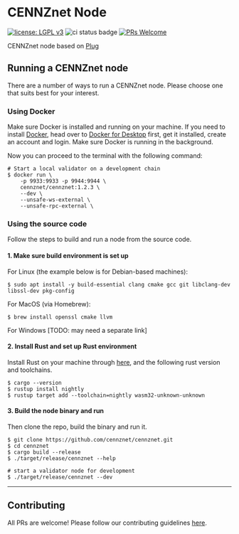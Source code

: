 # CENNZnet Node
[![license: LGPL v3](https://img.shields.io/badge/License-LGPL%20v3-blue.svg)](LICENSE) ![ci status badge](https://github.com/cennznet/cennznet/workflows/CI/badge.svg) [![PRs Welcome](https://img.shields.io/badge/PRs-welcome-brightgreen.svg)](docs/CONTRIBUTING.adoc)

CENNZnet node based on [Plug](https://github.com/plugblockchain/plug-blockchain)

## Running a CENNZnet node

There are a number of ways to run a CENNZnet node. Please choose one that suits best for your interest.

### Using Docker

Make sure Docker is installed and running on your machine.
If you need to install [Docker](https://www.docker.com/), head over to [Docker for Desktop](https://www.docker.com/products/docker-desktop) first, get it installed, create an account and login. Make sure Docker is running in the background.

Now you can proceed to the terminal with the following command:

```
# Start a local validator on a development chain
$ docker run \
    -p 9933:9933 -p 9944:9944 \
    cennznet/cennznet:1.2.3 \
    --dev \
    --unsafe-ws-external \
    --unsafe-rpc-external \
```

### Using the source code

Follow the steps to build and run a node from the source code.

#### 1. Make sure build environment is set up

For Linux (the example below is for Debian-based machines):
```
$ sudo apt install -y build-essential clang cmake gcc git libclang-dev libssl-dev pkg-config
```

For MacOS (via Homebrew):
```
$ brew install openssl cmake llvm
```

For Windows [TODO: may need a separate link]

#### 2. Install Rust and set up Rust environment

Install Rust on your machine through [here](https://rustup.rs/), and the following rust version and toolchains.
```
$ cargo --version
$ rustup install nightly
$ rustup target add --toolchain=nightly wasm32-unknown-unknown
```

#### 3. Build the node binary and run

Then clone the repo, build the binary and run it.
```
$ git clone https://github.com/cennznet/cennznet.git
$ cd cennznet
$ cargo build --release
$ ./target/release/cennznet --help

# start a validator node for development
$ ./target/release/cennznet --dev
```

------

## Contributing

All PRs are welcome! Please follow our contributing guidelines [here](docs/CONTRIBUTING.md).
